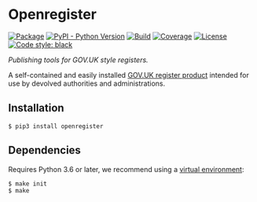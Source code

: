 # Openregister

[![Package](https://img.shields.io/pypi/v/openregister.svg)](https://pypi.python.org/pypi/openregister/)
[![PyPI - Python Version](https://img.shields.io/pypi/pyversions/openregister.svg)](https://pypi.python.org/pypi/openregister/)
[![Build](https://travis-ci.org/psd/openregister.svg?branch=master)](https://travis-ci.org/psd/openregister)
[![Coverage](https://coveralls.io/repos/github/psd/openregister/badge.svg?branch=master)](https://coveralls.io/github/psd/openregister?branch=master)
[![License](https://img.shields.io/github/license/mashape/apistatus.svg)](https://github.com/psd/openregister/blob/master/LICENSE)
[![Code style: black](https://img.shields.io/badge/code%20style-black-000000.svg)](https://black.readthedocs.io/en/stable/)


*Publishing tools for GOV.UK style registers.*

A self-contained and easily installed [GOV.UK register product](https://www.gov.uk/government/publications/registers/registers) intended for use by devolved authorities and administrations.

## Installation

    $ pip3 install openregister

## Dependencies

Requires Python 3.6 or later, we recommend using a [virtual environment](https://docs.python.org/3/library/venv.html):

    $ make init
    $ make
